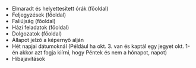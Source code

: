 - Elmaradt és helyettesített órák (főoldal)
- Feljegyzések (főoldal)
- Faliújság (főoldal)
- Házi feladatok (főoldal)
- Dolgozatok (főoldal)
- Állapot jelző a képernyő alján
- Hét napjai dátumoknál (Például ha okt. 3. van és kaptál egy jegyet okt. 1-én akkor azt fogja kiírni, hogy Péntek és nem a hónapot, napot)
- Hibajavítások
